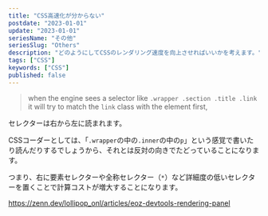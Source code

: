 ```yaml
---
title: "CSS高速化が分からない"
postdate: "2023-01-01"
update: "2023-01-01"
seriesName: "その他"
seriesSlug: "Others"
description: "どのようにしてCSSのレンダリング速度を向上させればいいかを考えます。"
tags: ["CSS"]
keywords: ["CSS"]
published: false
---
```


> when the engine sees a selector like `.wrapper .section .title .link` it will try to match the `link` class with the element first,

セレクターは右から左に読まれます。

CSSコーダーとしては、「`.wrapper`の中の`.inner`の中の`p`」という感覚で書いたり読んだりするでしょうから、それとは反対の向きでたどっていることになります。

つまり、右に要素セレクターや全称セレクター（`*`）など詳細度の低いセレクターを置くことで計算コストが増大することになります。

https://zenn.dev/lollipop_onl/articles/eoz-devtools-rendering-panel
